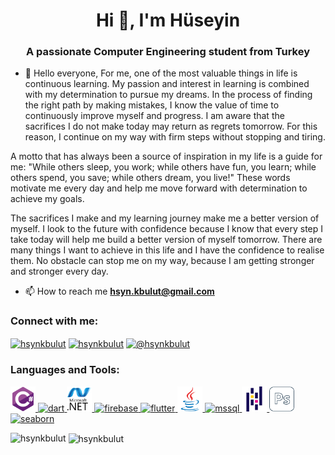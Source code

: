 <h1 align="center">Hi 👋, I'm Hüseyin</h1>
<h3 align="center">A passionate Computer Engineering student from Turkey</h3>

- 💬 Hello everyone,
For me, one of the most valuable things in life is continuous learning. My passion and interest in learning is combined with my determination to pursue my dreams. In the process of finding the right path by making mistakes, I know the value of time to continuously improve myself and progress. I am aware that the sacrifices I do not make today may return as regrets tomorrow. For this reason, I continue on my way with firm steps without stopping and tiring.

A motto that has always been a source of inspiration in my life is a guide for me: "While others sleep, you work; while others have fun, you learn; while others spend, you save; while others dream, you live!" These words motivate me every day and help me move forward with determination to achieve my goals.

The sacrifices I make and my learning journey make me a better version of myself. I look to the future with confidence because I know that every step I take today will help me build a better version of myself tomorrow. There are many things I want to achieve in this life and I have the confidence to realise them. No obstacle can stop me on my way, because I am getting stronger and stronger every day.

- 📫 How to reach me **hsyn.kbulut@gmail.com**

<h3 align="left">Connect with me:</h3>
<p align="left">
<a href="https://linkedin.com/in/hsynkbulut" target="blank"><img align="center" src="https://raw.githubusercontent.com/rahuldkjain/github-profile-readme-generator/master/src/images/icons/Social/linked-in-alt.svg" alt="hsynkbulut" height="30" width="40" /></a>
<a href="https://kaggle.com/hsynkbulut" target="blank"><img align="center" src="https://raw.githubusercontent.com/rahuldkjain/github-profile-readme-generator/master/src/images/icons/Social/kaggle.svg" alt="hsynkbulut" height="30" width="40" /></a>
<a href="https://medium.com/@hsynkbulut" target="blank"><img align="center" src="https://raw.githubusercontent.com/rahuldkjain/github-profile-readme-generator/master/src/images/icons/Social/medium.svg" alt="@hsynkbulut" height="30" width="40" /></a>
</p>

<h3 align="left">Languages and Tools:</h3>
<p align="left"> <a href="https://www.w3schools.com/cs/" target="_blank" rel="noreferrer"> <img src="https://raw.githubusercontent.com/devicons/devicon/master/icons/csharp/csharp-original.svg" alt="csharp" width="40" height="40"/> </a> <a href="https://dart.dev" target="_blank" rel="noreferrer"> <img src="https://www.vectorlogo.zone/logos/dartlang/dartlang-icon.svg" alt="dart" width="40" height="40"/> </a> <a href="https://dotnet.microsoft.com/" target="_blank" rel="noreferrer"> <img src="https://raw.githubusercontent.com/devicons/devicon/master/icons/dot-net/dot-net-original-wordmark.svg" alt="dotnet" width="40" height="40"/> </a> <a href="https://firebase.google.com/" target="_blank" rel="noreferrer"> <img src="https://www.vectorlogo.zone/logos/firebase/firebase-icon.svg" alt="firebase" width="40" height="40"/> </a> <a href="https://flutter.dev" target="_blank" rel="noreferrer"> <img src="https://www.vectorlogo.zone/logos/flutterio/flutterio-icon.svg" alt="flutter" width="40" height="40"/> </a> <a href="https://www.java.com" target="_blank" rel="noreferrer"> <img src="https://raw.githubusercontent.com/devicons/devicon/master/icons/java/java-original.svg" alt="java" width="40" height="40"/> </a> <a href="https://www.microsoft.com/en-us/sql-server" target="_blank" rel="noreferrer"> <img src="https://www.svgrepo.com/show/303229/microsoft-sql-server-logo.svg" alt="mssql" width="40" height="40"/> </a> <a href="https://pandas.pydata.org/" target="_blank" rel="noreferrer"> <img src="https://raw.githubusercontent.com/devicons/devicon/2ae2a900d2f041da66e950e4d48052658d850630/icons/pandas/pandas-original.svg" alt="pandas" width="40" height="40"/> </a> <a href="https://www.photoshop.com/en" target="_blank" rel="noreferrer"> <img src="https://raw.githubusercontent.com/devicons/devicon/master/icons/photoshop/photoshop-line.svg" alt="photoshop" width="40" height="40"/> </a> <a href="https://seaborn.pydata.org/" target="_blank" rel="noreferrer"> <img src="https://seaborn.pydata.org/_images/logo-mark-lightbg.svg" alt="seaborn" width="40" height="40"/> </a> </p>

<p><img align="left" src="https://github-readme-stats.vercel.app/api/top-langs?username=hsynkbulut&show_icons=true&locale=en&layout=compact" alt="hsynkbulut" /></p>

<p>&nbsp;<img align="center" src="https://github-readme-stats.vercel.app/api?username=hsynkbulut&show_icons=true&locale=en" alt="hsynkbulut" /></p>
